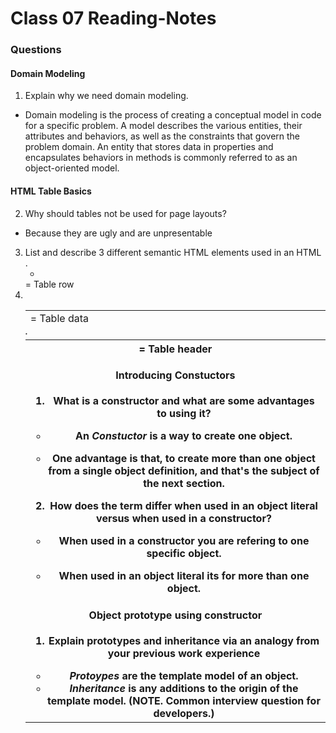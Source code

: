 # Class 07 Reading-Notes

### Questions

#### Domain Modeling

1. Explain why we need domain modeling.

- Domain modeling is the process of creating a conceptual model in code for a specific problem. A model describes the various entities, their attributes and behaviors, as well as the constraints that govern the problem domain. An entity that stores data in properties and encapsulates behaviors in methods is commonly referred to as an object-oriented model.

#### HTML Table Basics

2. Why should tables not be used for page layouts?

-  Because they are ugly and are unpresentable

3. List and describe 3 different semantic HTML elements used in an HTML <table>.

- <td> = Table data
- <tr> = Table row
- <th> = Table header

#### Introducing Constuctors

1. What is a constructor and what are some advantages to using it?

- An ***Constuctor*** is a way to create one object.

- One advantage is that, to create more than one object from a single object definition, and that's the subject of the next section.

2. How does the term <this> differ when used in an object literal versus when used in a constructor?

- When used in a constructor you are refering to one specific object. 

- When used in an object literal its for more than one object.

#### Object prototype using constructor

1. Explain prototypes and inheritance via an analogy from your previous work experience

- ***Protoypes*** are the template model of an object.
- ***Inheritance*** is any additions to the origin of the template model. (NOTE. Common interview question for developers.)
